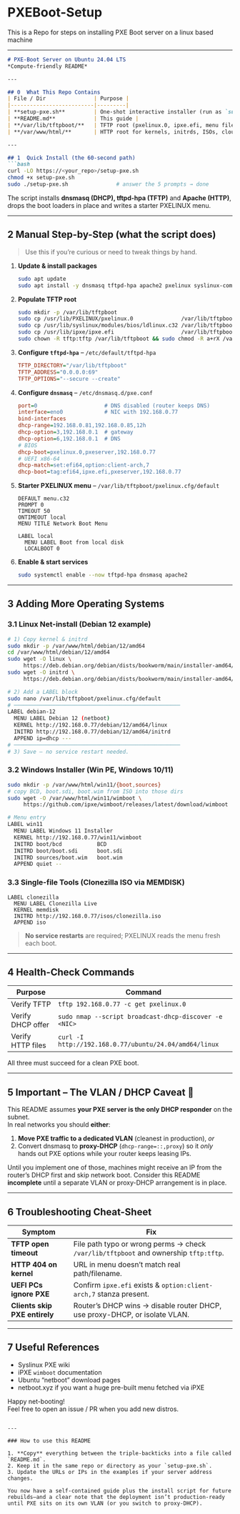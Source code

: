 # PXEBoot-Setup
This is a Repo for steps on installing PXE Boot server on a linux based machine

---

```markdown
# PXE-Boot Server on Ubuntu 24.04 LTS  
*Compute-friendly README*

---

## 0  What This Repo Contains
| File / Dir               | Purpose |
|--------------------------|---------|
| **setup-pxe.sh**         | One-shot interactive installer (run as `sudo bash setup-pxe.sh`) |
| **README.md**            | This guide |
| **/var/lib/tftpboot/**   | TFTP root (pxelinux.0, ipxe.efi, menu files) |
| **/var/www/html/**       | HTTP root for kernels, initrds, ISOs, cloud-init seeds |

---

## 1  Quick Install (the 60-second path)
```bash
curl -LO https://<your_repo>/setup-pxe.sh
chmod +x setup-pxe.sh
sudo ./setup-pxe.sh               # answer the 5 prompts → done
```
The script installs **dnsmasq (DHCP), tftpd-hpa (TFTP)** and **Apache (HTTP)**, drops the boot loaders in place and writes a starter PXELINUX menu.

---

## 2  Manual Step-by-Step (what the script does)
> Use this if you’re curious or need to tweak things by hand.

1. **Update & install packages**  
   ```bash
   sudo apt update
   sudo apt install -y dnsmasq tftpd-hpa apache2 pxelinux syslinux-common ipxe
   ```

2. **Populate TFTP root**  
   ```bash
   sudo mkdir -p /var/lib/tftpboot
   sudo cp /usr/lib/PXELINUX/pxelinux.0               /var/lib/tftpboot/
   sudo cp /usr/lib/syslinux/modules/bios/ldlinux.c32 /var/lib/tftpboot/
   sudo cp /usr/lib/ipxe/ipxe.efi                     /var/lib/tftpboot/
   sudo chown -R tftp:tftp /var/lib/tftpboot && sudo chmod -R a+rX /var/lib/tftpboot
   ```

3. **Configure `tftpd-hpa`** – `/etc/default/tftpd-hpa`
   ```ini
   TFTP_DIRECTORY="/var/lib/tftpboot"
   TFTP_ADDRESS="0.0.0.0:69"
   TFTP_OPTIONS="--secure --create"
   ```

4. **Configure `dnsmasq`** – `/etc/dnsmasq.d/pxe.conf`
   ```ini
   port=0                     # DNS disabled (router keeps DNS)
   interface=eno0             # NIC with 192.168.0.77
   bind-interfaces
   dhcp-range=192.168.0.81,192.168.0.85,12h
   dhcp-option=3,192.168.0.1  # gateway
   dhcp-option=6,192.168.0.1  # DNS
   # BIOS
   dhcp-boot=pxelinux.0,pxeserver,192.168.0.77
   # UEFI x86-64
   dhcp-match=set:efi64,option:client-arch,7
   dhcp-boot=tag:efi64,ipxe.efi,pxeserver,192.168.0.77
   ```

5. **Starter PXELINUX menu** – `/var/lib/tftpboot/pxelinux.cfg/default`
   ```text
   DEFAULT menu.c32
   PROMPT 0
   TIMEOUT 50
   ONTIMEOUT local
   MENU TITLE Network Boot Menu

   LABEL local
     MENU LABEL Boot from local disk
     LOCALBOOT 0
   ```

6. **Enable & start services**
   ```bash
   sudo systemctl enable --now tftpd-hpa dnsmasq apache2
   ```

---

## 3  Adding More Operating Systems

### 3.1  Linux Net-install (Debian 12 example)
```bash
# 1) Copy kernel & initrd
sudo mkdir -p /var/www/html/debian/12/amd64
cd /var/www/html/debian/12/amd64
sudo wget -O linux \
     https://deb.debian.org/debian/dists/bookworm/main/installer-amd64/current/images/netboot/debian-installer/amd64/linux
sudo wget -O initrd \
     https://deb.debian.org/debian/dists/bookworm/main/installer-amd64/current/images/netboot/debian-installer/amd64/initrd.gz

# 2) Add a LABEL block
sudo nano /var/lib/tftpboot/pxelinux.cfg/default
# ────────────────────────────────────────────────────
LABEL debian-12
  MENU LABEL Debian 12 (netboot)
  KERNEL http://192.168.0.77/debian/12/amd64/linux
  INITRD http://192.168.0.77/debian/12/amd64/initrd
  APPEND ip=dhcp ---
# ────────────────────────────────────────────────────
# 3) Save – no service restart needed.
```

### 3.2  Windows Installer (Win PE, Windows 10/11)
```bash
sudo mkdir -p /var/www/html/win11/{boot,sources}
# copy BCD, boot.sdi, boot.wim from ISO into those dirs
sudo wget -O /var/www/html/win11/wimboot \
     https://github.com/ipxe/wimboot/releases/latest/download/wimboot

# Menu entry
LABEL win11
  MENU LABEL Windows 11 Installer
  KERNEL http://192.168.0.77/win11/wimboot
  INITRD boot/bcd           BCD
  INITRD boot/boot.sdi      boot.sdi
  INITRD sources/boot.wim   boot.wim
  APPEND quiet --
```

### 3.3  Single-file Tools (Clonezilla ISO via MEMDISK)
```text
LABEL clonezilla
  MENU LABEL Clonezilla Live
  KERNEL memdisk
  INITRD http://192.168.0.77/isos/clonezilla.iso
  APPEND iso
```

> **No service restarts** are required; PXELINUX reads the menu fresh each boot.

---

## 4  Health-Check Commands

| Purpose | Command |
|---------|---------|
| Verify TFTP | `tftp 192.168.0.77 -c get pxelinux.0` |
| Verify DHCP offer | `sudo nmap --script broadcast-dhcp-discover -e <NIC>` |
| Verify HTTP files | `curl -I http://192.168.0.77/ubuntu/24.04/amd64/linux` |

All three must succeed for a clean PXE boot.

---

## 5  Important – The **VLAN / DHCP** Caveat 🚧
This README assumes **your PXE server is the only DHCP responder** on the subnet.  
In real networks you should **either**:

1. **Move PXE traffic to a dedicated VLAN** (cleanest in production), *or*  
2. Convert dnsmasq to **proxy-DHCP** (`dhcp-range=::,proxy`) so it *only* hands out PXE options while your router keeps leasing IPs.

Until you implement one of those, machines might receive an IP from the router’s DHCP first and skip network boot. Consider this README **incomplete** until a separate VLAN or proxy-DHCP arrangement is in place.

---

## 6  Troubleshooting Cheat-Sheet

| Symptom | Fix |
|---------|-----|
| **TFTP open timeout** | File path typo or wrong perms → check `/var/lib/tftpboot` and ownership `tftp:tftp`. |
| **HTTP 404 on kernel** | URL in menu doesn’t match real path/filename. |
| **UEFI PCs ignore PXE** | Confirm `ipxe.efi` exists & `option:client-arch,7` stanza present. |
| **Clients skip PXE entirely** | Router’s DHCP wins → disable router DHCP, use proxy-DHCP, or isolate VLAN. |

---

## 7  Useful References
* Syslinux PXE wiki  
* iPXE `wimboot` documentation  
* Ubuntu “netboot” download pages  
* netboot.xyz if you want a huge pre-built menu fetched via iPXE

Happy net-booting!  
Feel free to open an issue / PR when you add new distros.
```

---

### How to use this README

1. **Copy** everything between the triple-backticks into a file called `README.md`.  
2. Keep it in the same repo or directory as your `setup-pxe.sh`.  
3. Update the URLs or IPs in the examples if your server address changes.

You now have a self-contained guide plus the install script for future rebuilds—and a clear note that the deployment isn’t production-ready until PXE sits on its own VLAN (or you switch to proxy-DHCP).
